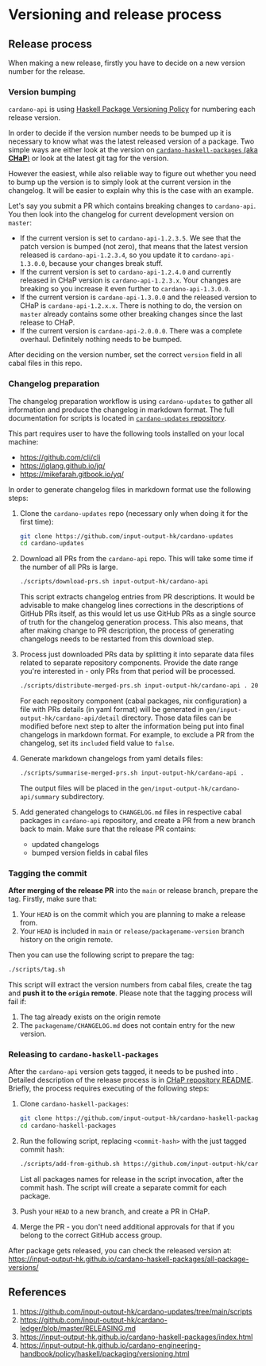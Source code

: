 # Versioning and release process

## Release process

When making a new release, firstly you have to decide on a new version number for the release.

### Version bumping
`cardano-api` is using [Haskell Package Versioning Policy](https://pvp.haskell.org/) for numbering each release version.

In order to decide if the version number needs to be bumped up it is necessary to know what was the latest released version of a package.
Two simple ways are either look at the version on [`cardano-haskell-packages` (aka **CHaP**)](https://input-output-hk.github.io/cardano-haskell-packages/index.html) or look at the latest git tag for the version.

However the easiest, while also reliable way to figure out whether you need to bump up the version is to simply look at the current version in the changelog.
It will be easier to explain why this is the case with an example.

Let's say you submit a PR which contains breaking changes to `cardano-api`.
You then look into the changelog for current development version on `master`:

* If the current version is set to `cardano-api-1.2.3.5`.
    We see that the patch version is bumped (not zero), that means that the latest version released is `cardano-api-1.2.3.4`, so you update it to `cardano-api-1.3.0.0`, because your changes break stuff.
* If the current version is set to `cardano-api-1.2.4.0` and currently released in CHaP version is `cardano-api-1.2.3.x`.
    Your changes are breaking so you increase it even further to `cardano-api-1.3.0.0`.
* If the current version is `cardano-api-1.3.0.0` and the released version to CHaP is `cardano-api-1.2.x.x`.
    There is nothing to do, the version on `master` already contains some other breaking changes since the last release to CHaP.
* If the current version is `cardano-api-2.0.0.0`.
    There was a complete overhaul. Definitely nothing needs to be bumped.

After deciding on the version number, set the correct `version` field in all cabal files in this repo.

### Changelog preparation
The changelog preparation workflow is using `cardano-updates` to gather all information and produce the changelog in markdown format.
The full documentation for scripts is located in [`cardano-updates` repository](https://github.com/input-output-hk/cardano-updates/blob/main/scripts/README.md).

This part requires user to have the following tools installed on your local machine:
* https://github.com/cli/cli
* https://jqlang.github.io/jq/
* https://mikefarah.gitbook.io/yq/

In order to generate changelog files in markdown format use the following steps:

1. Clone the `cardano-updates` repo (necessary only when doing it for the first time):
    ```bash
    git clone https://github.com/input-output-hk/cardano-updates
    cd cardano-updates
    ```

1. Download all PRs from the `cardano-api` repo.
    This will take some time if the number of all PRs is large.
    ```bash
    ./scripts/download-prs.sh input-output-hk/cardano-api
    ```
    This script extracts changelog entries from PR descriptions.
    It would be advisable to make changelog lines corrections in the descriptions of GitHub PRs itself, as this would let us use GitHub PRs as a single source of truth for the changelog generation process.
    This also means, that after making change to PR description, the process of generating changelogs needs to be restarted from this download step.

1. Process just downloaded PRs data by splitting it into separate data files related to separate repository components.
    Provide the date range you're interested in - only PRs from that period will be processed.
    ```bash
    ./scripts/distribute-merged-prs.sh input-output-hk/cardano-api . 2023-01-01 2023-06-01
    ```
    For each repository component (cabal packages, nix configuration) a file with PRs details (in yaml format) will be generated in `gen/input-output-hk/cardano-api/detail` directory.
    Those data files can be modified before next step to alter the information being put into final changelogs in markdown format.
    For example, to exclude a PR from the changelog, set its `included` field value to `false`.

1. Generate markdown changelogs from yaml details files:
    ```bash
    ./scripts/summarise-merged-prs.sh input-output-hk/cardano-api .
    ```
    The output files will be placed in the `gen/input-output-hk/cardano-api/summary` subdirectory.

1. Add generated changelogs to `CHANGELOG.md` files in respective cabal packages in `cardano-api` repository, and create a PR from a new branch back to main.
    Make sure that the release PR contains:
    * updated changelogs
    * bumped version fields in cabal files

### Tagging the commit
**After merging of the release PR** into the `main` or release branch, prepare the tag.
Firstly, make sure that:
1. Your `HEAD` is on the commit which you are planning to make a release from.
1. Your `HEAD` is included in `main` or `release/packagename-version` branch history on the origin remote.

Then you can use the following script to prepare the tag:
```bash
./scripts/tag.sh
```
This script will extract the version numbers from cabal files, create the tag and **push it to the `origin` remote**.
Please note that the tagging process will fail if:
1. The tag already exists on the origin remote
1. The `packagename/CHANGELOG.md` does not contain entry for the new version.

### Releasing to `cardano-haskell-packages`
After the `cardano-api` version gets tagged, it needs to be pushed into .
Detailed description of the release process is in [CHaP repository README](https://github.com/input-output-hk/cardano-haskell-packages#how-to-add-a-new-package-version).
Briefly, the process requires executing of the following steps:

1. Clone `cardano-haskell-packages`:
    ```bash
    git clone https://github.com/input-output-hk/cardano-haskell-packages
    cd cardano-haskell-packages
    ```

1.  Run the following script, replacing `<commit-hash>` with the just tagged commit hash:
    ```bash
    ./scripts/add-from-github.sh https://github.com/input-output-hk/cardano-api <commit-hash> cardano-api cardano-api-gen
    ```
    List all packages names for release in the script invocation, after the commit hash.
    The script will create a separate commit for each package.

1. Push your `HEAD` to a new branch, and create a PR in CHaP.

1. Merge the PR - you don't need additional approvals for that if you belong to the correct GitHub access group.

After package gets released, you can check the released version at: https://input-output-hk.github.io/cardano-haskell-packages/all-package-versions/


## References
1. https://github.com/input-output-hk/cardano-updates/tree/main/scripts
1. https://github.com/input-output-hk/cardano-ledger/blob/master/RELEASING.md
1. https://input-output-hk.github.io/cardano-haskell-packages/index.html
1. https://input-output-hk.github.io/cardano-engineering-handbook/policy/haskell/packaging/versioning.html
